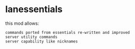# lanessentials

this mod allows:
```
commands ported from essentials re-written and improved
server utility commands
server capability like nicknames
```

